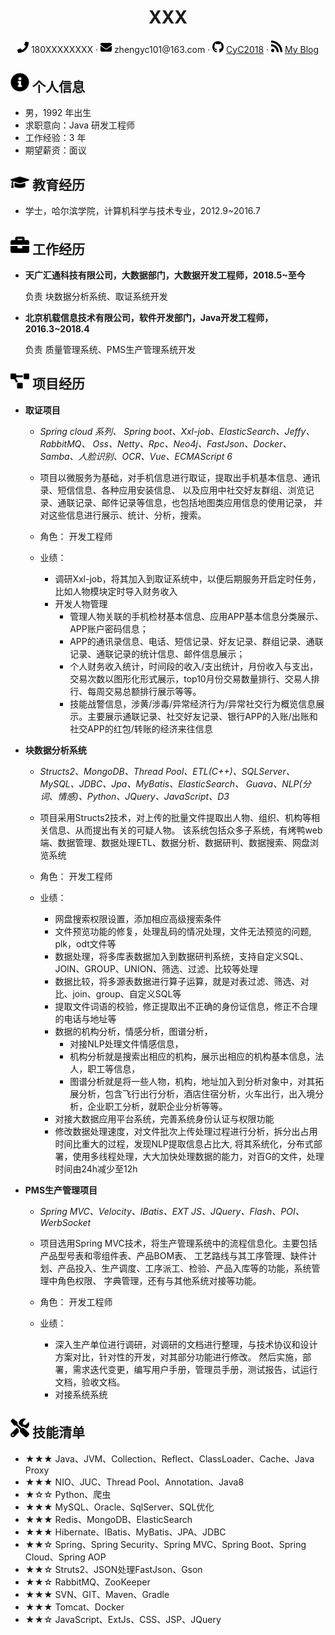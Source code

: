  <center>
     <h1>XXX</h1>
     <div>
         <span>
             <img src="assets/phone-solid.svg" width="18px">
             180XXXXXXXX
         </span>
         ·
         <span>
             <img src="assets/envelope-solid.svg" width="18px">
             zhengyc101@163.com
         </span>
         ·
         <span>
             <img src="assets/github-brands.svg" width="18px">
             <a href="https://github.com/CyC2018">CyC2018</a>
         </span>
         ·
         <span>
             <img src="assets/rss-solid.svg" width="18px">
             <a href="#">My Blog</a>
         </span>
     </div>
 </center>

 ## <img src="assets/info-circle-solid.svg" width="30px"> 个人信息 

 - 男，1992 年出生
 - 求职意向：Java 研发工程师
 - 工作经验：3 年
 - 期望薪资：面议

## <img src="assets/graduation-cap-solid.svg" width="30px"> 教育经历

- 学士，哈尔滨学院，计算机科学与技术专业，2012.9~2016.7

## <img src="assets/briefcase-solid.svg" width="30px"> 工作经历

- **天广汇通科技有限公司，大数据部门，大数据开发工程师，2018.5~至今**

   负责 块数据分析系统、取证系统开发

- **北京机载信息技术有限公司，软件开发部门，Java开发工程师，2016.3~2018.4**

   负责 质量管理系统、PMS生产管理系统开发
   
## <img src="assets/project-diagram-solid.svg" width="30px"> 项目经历

- **取证项目**
    
  - *Spring cloud 系列、 Spring boot、Xxl-job、ElasticSearch、Jeffy、RabbitMQ、
  Oss、Netty、Rpc、Neo4j、FastJson、Docker、Samba、人脸识别、OCR、Vue、ECMAScript 6*
 
  - 项目以微服务为基础，对手机信息进行取证，提取出手机基本信息、通讯录、短信信息、各种应用安装信息、
  以及应用中社交好友群组、浏览记录、通联记录、邮件记录等信息，也包括地图类应用信息的使用记录，
  并对这些信息进行展示、统计、分析，搜索。

  - 角色：  开发工程师
  - 业绩：
    -   调研Xxl-job，将其加入到取证系统中，以便后期服务开启定时任务，比如人物模块定时导入财务收入
    -   开发人物管理
        -   管理人物关联的手机检材基本信息、应用APP基本信息分类展示、APP账户密码信息；
        -   APP的通讯录信息、电话、短信记录、好友记录、群组记录、通联记录、通联记录的统计信息、邮件信息展示；
        -   个人财务收入统计，时间段的收入/支出统计，月份收入与支出，交易次数以图形化形式展示，top10月份交易数量排行、交易人排行、每周交易总额排行展示等等。
        -   技能战警信息，涉黄/涉毒/异常经济行为/异常社交行为概览信息展示。主要展示通联记录、社交好友记录、银行APP的入账/出账和社交APP的红包/转账的经济来往信息
    
-   **块数据分析系统**
    - *Structs2、MongoDB、Thread Pool、ETL(C++)、SQLServer、MySQL、JDBC、Jpa、MyBatis、ElasticSearch、
    Guava、NLP(分词、情感)、Python、JQuery、JavaScript、D3*
    
    - 项目采用Structs2技术，对上传的批量文件提取出人物、组织、机构等相关信息、从而提出有关的可疑人物。
    该系统包括众多子系统，有烤鸭web端、数据管理、数据处理ETL、数据分析、数据研判、数据搜索、网盘浏览系统
    
    - 角色： 开发工程师
    - 业绩： 
        -   网盘搜索权限设置，添加相应高级搜索条件 
        -   文件预览功能的修复，处理乱码的情况处理，文件无法预览的问题, plk，odt文件等 
        -   数据处理，将多库表数据加入到数据研判系统，支持自定义SQL、JOIN、GROUP、UNION、筛选、过滤、比较等处理
        -   数据比较，将多源表数据进行算子运算，就是对表过滤、筛选、对比、join、group、自定义SQL等 
        -   提取文件词语的校验，修正提取出不正确的身份证信息，修正不合理的电话与地址等 
        -   数据的机构分析，情感分析，图谱分析，
            -   对接NLP处理文件情感信息，
            -   机构分析就是搜索出相应的机构，展示出相应的机构基本信息，法人，职工等信息，
            -   图谱分析就是将一些人物，机构，地址加入到分析对象中，对其拓展分析，包含飞行出行分析，酒店住宿分析，火车出行，出入境分析，企业职工分析，就职企业分析等等。 
        -   对接大数据应用平台系统，完善系统身份认证与权限功能
        -   修改数据处理速度，对文件批次上传处理过程进行分析，拆分出占用时间比重大的过程，发现NLP提取信息占比大,
        将其系统化，分布式部署，使用多线程处理，大大加快处理数据的能力，对百G的文件，处理时间由24h减少至12h
    
    
- **PMS生产管理项目**

  - *Spring MVC、Velocity、IBatis、EXT JS、JQuery、Flash、POI、WerbSocket*

  - 项目选用Spring MVC技术，将生产管理系统中的流程信息化。主要包括产品型号表和零组件表、产品BOM表、
  工艺路线与其工序管理、缺件计划、产品投入、生产调度、工序派工、检验、产品入库等的功能，系统管理中角色权限、
  字典管理，还有与其他系统对接等功能。
  
  - 角色： 开发工程师
  - 业绩： 
    -  深入生产单位进行调研，对调研的文档进行整理，与技术协议和设计方案对比，针对性的开发，对其部分功能进行修改。
    然后实施，部署，需求迭代变更，编写用户手册，管理员手册，测试报告，试运行文档，验收文档。
    -  对接系统系统
    
## <img src="assets/tools-solid.svg" width="30px"> 技能清单

- ★★★ Java、JVM、Collection、Reflect、ClassLoader、Cache、Java Proxy
- ★★★ NIO、JUC、Thread Pool、Annotation、Java8
- ★☆☆ Python、爬虫
- ★★★ MySQL、Oracle、SqlServer、SQL优化
- ★★★ Redis、MongoDB、ElasticSearch
- ★★★ Hibernate、IBatis、MyBatis、JPA、JDBC
- ★★☆ Spring、Spring Security、Spring MVC、Spring Boot、Spring Cloud、Spring AOP
- ★★☆ Struts2、JSON处理FastJson、Gson
- ★★☆ RabbitMQ、ZooKeeper
- ★★★ SVN、GIT、Maven、Gradle
- ★★★ Tomcat、Docker
- ★★☆ JavaScript、ExtJs、CSS、JSP、JQuery